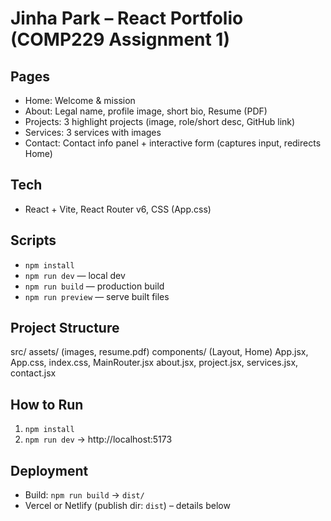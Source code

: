 # Jinha Park – React Portfolio (COMP229 Assignment 1)

## Pages
- Home: Welcome & mission
- About: Legal name, profile image, short bio, Resume (PDF)
- Projects: 3 highlight projects (image, role/short desc, GitHub link)
- Services: 3 services with images
- Contact: Contact info panel + interactive form (captures input, redirects Home)

## Tech
- React + Vite, React Router v6, CSS (App.css)

## Scripts
- `npm install`
- `npm run dev` — local dev
- `npm run build` — production build
- `npm run preview` — serve built files

## Project Structure
src/
  assets/ (images, resume.pdf)
  components/ (Layout, Home)
  App.jsx, App.css, index.css, MainRouter.jsx
  about.jsx, project.jsx, services.jsx, contact.jsx

## How to Run
1. `npm install`
2. `npm run dev` → http://localhost:5173

## Deployment
- Build: `npm run build` → `dist/`
- Vercel or Netlify (publish dir: `dist`) – details below

